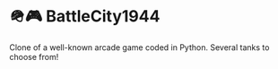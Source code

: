 # 🪖🎮 BattleCity1944
Clone of a well-known arcade game coded in Python. Several tanks to choose from!
